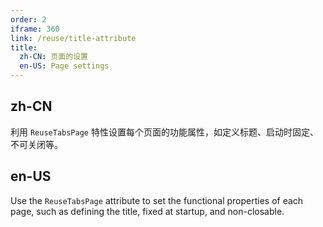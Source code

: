 ```yaml
---
order: 2
iframe: 360
link: /reuse/title-attribute
title:
  zh-CN: 页面的设置
  en-US: Page settings
---
```


## zh-CN

利用 `ReuseTabsPage` 特性设置每个页面的功能属性，如定义标题、启动时固定、不可关闭等。

## en-US

Use the `ReuseTabsPage` attribute to set the functional properties of each page, such as defining the title, fixed at startup, and non-closable.